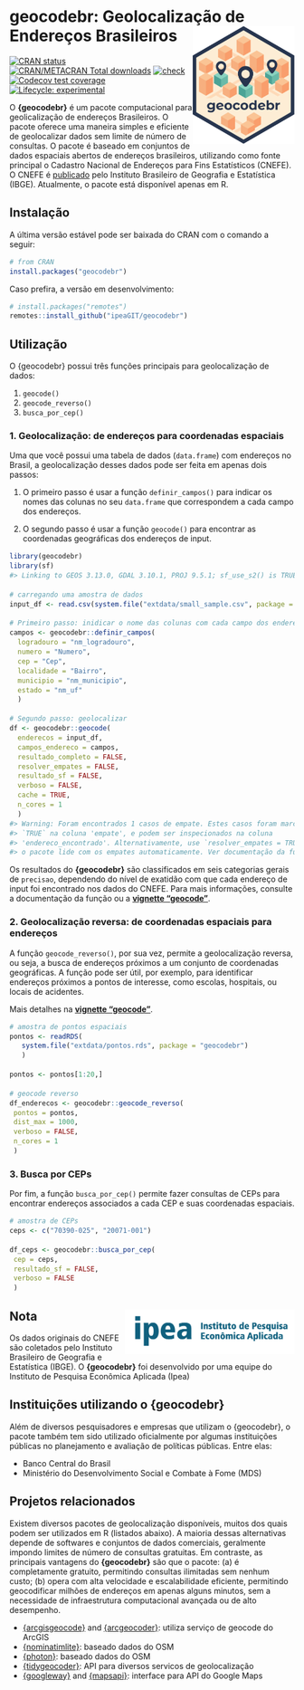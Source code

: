 
<!-- README.md is generated from README.Rmd. Please edit that file -->

# geocodebr: Geolocalização de Endereços Brasileiros <img align="right" src="man/figures/logo.svg" alt="" width="180">

[![CRAN
status](https://www.r-pkg.org/badges/version/geocodebr)](https://CRAN.R-project.org/package=geocodebr)
[![CRAN/METACRAN Total
downloads](https://cranlogs.r-pkg.org/badges/grand-total/geocodebr?color=blue)](https://CRAN.R-project.org/package=geocodebr)
[![check](https://github.com/ipeaGIT/geocodebr/workflows/check/badge.svg)](https://github.com/ipeaGIT/geocodebr/actions)
[![Codecov test
coverage](https://codecov.io/gh/ipeaGIT/geocodebr/branch/main/graph/badge.svg)](https://app.codecov.io/gh/ipeaGIT/geocodebr?branch=main)
[![Lifecycle:
experimental](https://lifecycle.r-lib.org/articles/figures/lifecycle-experimental.svg)](https://lifecycle.r-lib.org/articles/stages.html)

O **{geocodebr}** é um pacote computacional para geolicalização de
endereços Brasileiros. O pacote oferece uma maneira simples e eficiente
de geolocalizar dados sem limite de número de consultas. O pacote é
baseado em conjuntos de dados espaciais abertos de endereços
brasileiros, utilizando como fonte principal o Cadastro Nacional de
Endereços para Fins Estatísticos (CNEFE). O CNEFE é
[publicado](https://www.ibge.gov.br/estatisticas/sociais/populacao/38734-cadastro-nacional-de-enderecos-para-fins-estatisticos.html)
pelo Instituto Brasileiro de Geografia e Estatística (IBGE). Atualmente,
o pacote está disponível apenas em R.

## Instalação

A última versão estável pode ser baixada do CRAN com o comando a seguir:

``` r
# from CRAN
install.packages("geocodebr")
```

Caso prefira, a versão em desenvolvimento:

``` r
# install.packages("remotes")
remotes::install_github("ipeaGIT/geocodebr")
```

## Utilização

O {geocodebr} possui três funções principais para geolocalização de
dados:

1.  `geocode()`
2.  `geocode_reverso()`
3.  `busca_por_cep()`

### 1. Geolocalização: de endereços para coordenadas espaciais

Uma que você possui uma tabela de dados (`data.frame`) com endereços no
Brasil, a geolocalização desses dados pode ser feita em apenas dois
passos:

1.  O primeiro passo é usar a função `definir_campos()` para indicar os
    nomes das colunas no seu `data.frame` que correspondem a cada campo
    dos endereços.

2.  O segundo passo é usar a função `geocode()` para encontrar as
    coordenadas geográficas dos endereços de input.

``` r
library(geocodebr)
library(sf)
#> Linking to GEOS 3.13.0, GDAL 3.10.1, PROJ 9.5.1; sf_use_s2() is TRUE

# carregando uma amostra de dados
input_df <- read.csv(system.file("extdata/small_sample.csv", package = "geocodebr"))

# Primeiro passo: inidicar o nome das colunas com cada campo dos enderecos
campos <- geocodebr::definir_campos(
  logradouro = "nm_logradouro",
  numero = "Numero",
  cep = "Cep",
  localidade = "Bairro",
  municipio = "nm_municipio",
  estado = "nm_uf"
  )

# Segundo passo: geolocalizar
df <- geocodebr::geocode(
  enderecos = input_df,
  campos_endereco = campos,
  resultado_completo = FALSE,
  resolver_empates = FALSE,
  resultado_sf = FALSE,
  verboso = FALSE,
  cache = TRUE,
  n_cores = 1
  )
#> Warning: Foram encontrados 1 casos de empate. Estes casos foram marcados com valor
#> `TRUE` na coluna 'empate', e podem ser inspecionados na coluna
#> 'endereco_encontrado'. Alternativamente, use `resolver_empates = TRUE` para que
#> o pacote lide com os empates automaticamente. Ver documentação da função.
```

Os resultados do **{geocodebr}** são classificados em seis categorias
gerais de `precisao`, dependendo do nível de exatidão com que cada
endereço de input foi encontrado nos dados do CNEFE. Para mais
informações, consulte a documentação da função ou a [**vignette
“geocode”**](https://ipeagit.github.io/geocodebr/articles/geocode.html).

### 2. Geolocalização reversa: de coordenadas espaciais para endereços

A função `geocode_reverso()`, por sua vez, permite a geolocalização
reversa, ou seja, a busca de endereços próximos a um conjunto de
coordenadas geográficas. A função pode ser útil, por exemplo, para
identificar endereços próximos a pontos de interesse, como escolas,
hospitais, ou locais de acidentes.

Mais detalhes na [**vignette
“geocode”**](https://ipeagit.github.io/geocodebr/articles/geocode_reverso.html).

``` r
# amostra de pontos espaciais
pontos <- readRDS(
   system.file("extdata/pontos.rds", package = "geocodebr")
   )

pontos <- pontos[1:20,]

# geocode reverso
df_enderecos <- geocodebr::geocode_reverso(
 pontos = pontos,
 dist_max = 1000,
 verboso = FALSE,
 n_cores = 1
 )
```

### 3. Busca por CEPs

Por fim, a função `busca_por_cep()` permite fazer consultas de CEPs para
encontrar endereços associados a cada CEP e suas coordenadas espaciais.

``` r
# amostra de CEPs
ceps <- c("70390-025", "20071-001")

df_ceps <- geocodebr::busca_por_cep(
 cep = ceps,
 resultado_sf = FALSE,
 verboso = FALSE
 )
```

## Nota <a href="https://www.ipea.gov.br"><img src="man/figures/ipea_logo.png" alt="IPEA" align="right" width="300"/></a>

Os dados originais do CNEFE são coletados pelo Instituto Brasileiro de
Geografia e Estatística (IBGE). O **{geocodebr}** foi desenvolvido por
uma equipe do Instituto de Pesquisa Econômica Aplicada (Ipea)

## Instituições utilizando o {geocodebr}

Além de diversos pesquisadores e empresas que utilizam o {geocodebr}, o
pacote também tem sido utilizado oficialmente por algumas instituições
públicas no planejamento e avaliação de políticas públicas. Entre elas:

- Banco Central do Brasil
- Ministério do Desenvolvimento Social e Combate à Fome (MDS)

## Projetos relacionados

Existem diversos pacotes de geolocalização disponíveis, muitos dos quais
podem ser utilizados em R (listados abaixo). A maioria dessas
alternativas depende de softwares e conjuntos de dados comerciais,
geralmente impondo limites de número de consultas gratuitas. Em
contraste, as principais vantagens do **{geocodebr}** são que o pacote:
(a) é completamente gratuito, permitindo consultas ilimitadas sem nenhum
custo; (b) opera com alta velocidade e escalabilidade eficiente,
permitindo geocodificar milhões de endereços em apenas alguns minutos,
sem a necessidade de infraestrutura computacional avançada ou de alto
desempenho.

- [{arcgisgeocode}](https://cran.r-project.org/package=arcgisgeocode)
  and [{arcgeocoder}](https://cran.r-project.org/package=arcgeocoder):
  utiliza serviço de geocode do ArcGIS
- [{nominatimlite}](https://cran.r-project.org/package=nominatimlite):
  baseado dados do OSM
- [{photon}](https://cran.r-project.org/package=photon): baseado dados
  do OSM
- [{tidygeocoder}](https://cran.r-project.org/package=tidygeocoder): API
  para diversos servicos de geolocalização
- [{googleway}](https://cran.r-project.org/package=googleway) and
  [{mapsapi}](https://cran.r-project.org/package=mapsapi): interface
  para API do Google Maps
